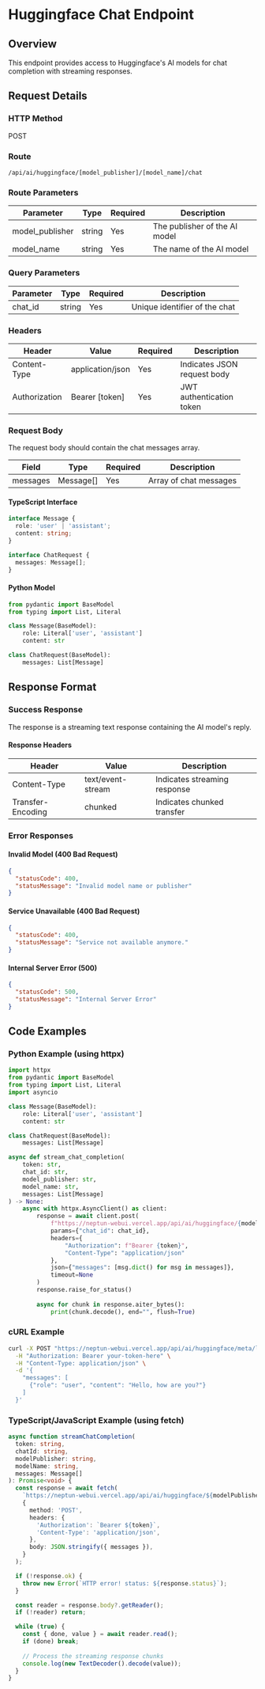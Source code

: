 # Huggingface Chat Endpoint

## Overview

This endpoint provides access to Huggingface's AI models for chat completion with streaming responses.

## Request Details

### HTTP Method

POST

### Route

`/api/ai/huggingface/[model_publisher]/[model_name]/chat`

### Route Parameters

| Parameter        | Type   | Required | Description                          |
|-----------------|--------|----------|--------------------------------------|
| model_publisher | string | Yes      | The publisher of the AI model        |
| model_name      | string | Yes      | The name of the AI model            |

### Query Parameters

| Parameter | Type   | Required | Description                    |
|-----------|--------|----------|--------------------------------|
| chat_id   | string | Yes      | Unique identifier of the chat  |

### Headers

| Header         | Value            | Required | Description                    |
|----------------|------------------|----------|--------------------------------|
| Content-Type   | application/json | Yes      | Indicates JSON request body    |
| Authorization  | Bearer [token]   | Yes      | JWT authentication token      |

### Request Body

The request body should contain the chat messages array.

| Field    | Type     | Required | Description                                |
|----------|----------|----------|--------------------------------------------|
| messages | Message[] | Yes      | Array of chat messages                    |

#### TypeScript Interface

```typescript
interface Message {
  role: 'user' | 'assistant';
  content: string;
}

interface ChatRequest {
  messages: Message[];
}
```

#### Python Model

```python
from pydantic import BaseModel
from typing import List, Literal

class Message(BaseModel):
    role: Literal['user', 'assistant']
    content: str

class ChatRequest(BaseModel):
    messages: List[Message]
```

## Response Format

### Success Response

The response is a streaming text response containing the AI model's reply.

#### Response Headers

| Header              | Value                        | Description                    |
|--------------------|------------------------------|--------------------------------|
| Content-Type       | text/event-stream            | Indicates streaming response   |
| Transfer-Encoding  | chunked                      | Indicates chunked transfer     |

### Error Responses

#### Invalid Model (400 Bad Request)

```json
{
  "statusCode": 400,
  "statusMessage": "Invalid model name or publisher"
}
```

#### Service Unavailable (400 Bad Request)

```json
{
  "statusCode": 400,
  "statusMessage": "Service not available anymore."
}
```

#### Internal Server Error (500)

```json
{
  "statusCode": 500,
  "statusMessage": "Internal Server Error"
}
```

## Code Examples

### Python Example (using httpx)

```python
import httpx
from pydantic import BaseModel
from typing import List, Literal
import asyncio

class Message(BaseModel):
    role: Literal['user', 'assistant']
    content: str

class ChatRequest(BaseModel):
    messages: List[Message]

async def stream_chat_completion(
    token: str,
    chat_id: str,
    model_publisher: str,
    model_name: str,
    messages: List[Message]
) -> None:
    async with httpx.AsyncClient() as client:
        response = await client.post(
            f"https://neptun-webui.vercel.app/api/ai/huggingface/{model_publisher}/{model_name}/chat",
            params={"chat_id": chat_id},
            headers={
                "Authorization": f"Bearer {token}",
                "Content-Type": "application/json"
            },
            json={"messages": [msg.dict() for msg in messages]},
            timeout=None
        )
        response.raise_for_status()
        
        async for chunk in response.aiter_bytes():
            print(chunk.decode(), end="", flush=True)
```

### cURL Example

```bash
curl -X POST "https://neptun-webui.vercel.app/api/ai/huggingface/meta/llama/chat?chat_id=123" \
  -H "Authorization: Bearer your-token-here" \
  -H "Content-Type: application/json" \
  -d '{
    "messages": [
      {"role": "user", "content": "Hello, how are you?"}
    ]
  }'
```

### TypeScript/JavaScript Example (using fetch)

```typescript
async function streamChatCompletion(
  token: string,
  chatId: string,
  modelPublisher: string,
  modelName: string,
  messages: Message[]
): Promise<void> {
  const response = await fetch(
    `https://neptun-webui.vercel.app/api/ai/huggingface/${modelPublisher}/${modelName}/chat?chat_id=${chatId}`,
    {
      method: 'POST',
      headers: {
        'Authorization': `Bearer ${token}`,
        'Content-Type': 'application/json',
      },
      body: JSON.stringify({ messages }),
    }
  );

  if (!response.ok) {
    throw new Error(`HTTP error! status: ${response.status}`);
  }

  const reader = response.body?.getReader();
  if (!reader) return;

  while (true) {
    const { done, value } = await reader.read();
    if (done) break;
    
    // Process the streaming response chunks
    console.log(new TextDecoder().decode(value));
  }
}
```
